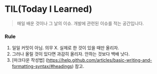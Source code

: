 # TIL(Today I Learned) 
> 매일 배운 것이나 그 날의 이슈. 개발에 관련된 이슈를 적는 공간입니다.


### Rule
1. 일일 커밋이 아님. 의무 X. 실제로 한 것이 있을 때만 올리자.
2. 그러나 올릴 것이 있다면 과감히 올리자. 안하는 것보다 백배 낫다.
3. [마크다운 작성법] (https://help.github.com/articles/basic-writing-and-formatting-syntax/#headings) 참고.


